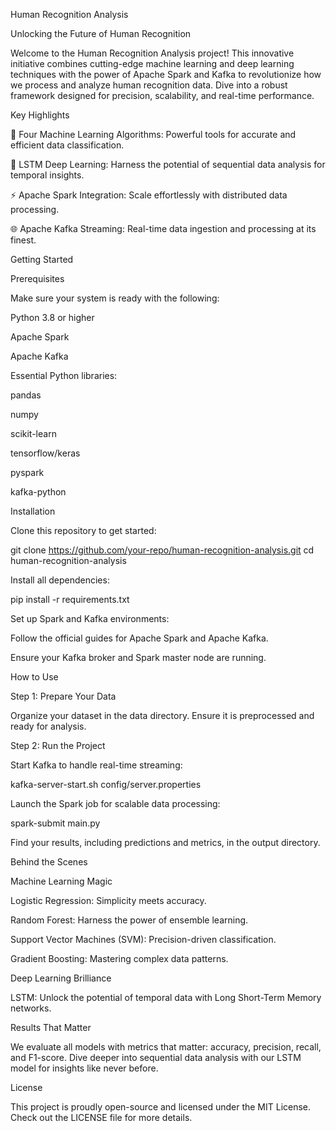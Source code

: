 Human Recognition Analysis

Unlocking the Future of Human Recognition

Welcome to the Human Recognition Analysis project! This innovative initiative combines cutting-edge machine learning and deep learning techniques with the power of Apache Spark and Kafka to revolutionize how we process and analyze human recognition data. Dive into a robust framework designed for precision, scalability, and real-time performance.

Key Highlights

🚀 Four Machine Learning Algorithms: Powerful tools for accurate and efficient data classification.

🧠 LSTM Deep Learning: Harness the potential of sequential data analysis for temporal insights.

⚡ Apache Spark Integration: Scale effortlessly with distributed data processing.

🌐 Apache Kafka Streaming: Real-time data ingestion and processing at its finest.

Getting Started

Prerequisites

Make sure your system is ready with the following:

Python 3.8 or higher

Apache Spark

Apache Kafka

Essential Python libraries:

pandas

numpy

scikit-learn

tensorflow/keras

pyspark

kafka-python

Installation

Clone this repository to get started:

git clone https://github.com/your-repo/human-recognition-analysis.git
cd human-recognition-analysis

Install all dependencies:

pip install -r requirements.txt

Set up Spark and Kafka environments:

Follow the official guides for Apache Spark and Apache Kafka.

Ensure your Kafka broker and Spark master node are running.

How to Use

Step 1: Prepare Your Data

Organize your dataset in the data directory. Ensure it is preprocessed and ready for analysis.

Step 2: Run the Project

Start Kafka to handle real-time streaming:

kafka-server-start.sh config/server.properties

Launch the Spark job for scalable data processing:

spark-submit main.py

Find your results, including predictions and metrics, in the output directory.

Behind the Scenes

Machine Learning Magic

Logistic Regression: Simplicity meets accuracy.

Random Forest: Harness the power of ensemble learning.

Support Vector Machines (SVM): Precision-driven classification.

Gradient Boosting: Mastering complex data patterns.

Deep Learning Brilliance

LSTM: Unlock the potential of temporal data with Long Short-Term Memory networks.

Results That Matter

We evaluate all models with metrics that matter: accuracy, precision, recall, and F1-score. Dive deeper into sequential data analysis with our LSTM model for insights like never before.


License

This project is proudly open-source and licensed under the MIT License. Check out the LICENSE file for more details.

